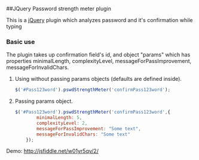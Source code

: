 ##JQuery Password strength meter plugin

This is a [jQuery](http://jquery.com/) plugin which analyzes password and it's confirmation while typing 

### Basic use

The plugin takes up confirmation field's id, and object "params" which has properties minimalLength, complexityLevel, messageForPassImprovement, messageForInvalidChars.

1. Using without passing params objects (defaults are defined inside).

    ```javascript
   $('#Pass123word').pswdStrengthMeter('confirmPass123word');
    ```
	
2. Passing params object.	

	```javascript
   $('#Pass123word').pswdStrengthMeter('confirmPass123word',{
            minimalLength: 5,
            complexityLevel: 2,
            messageForPassImprovement: "Some text",
            messageForInvalidChars: "Some text"
        });
    ```

Demo: http://jsfiddle.net/w01yr5qv/2/
